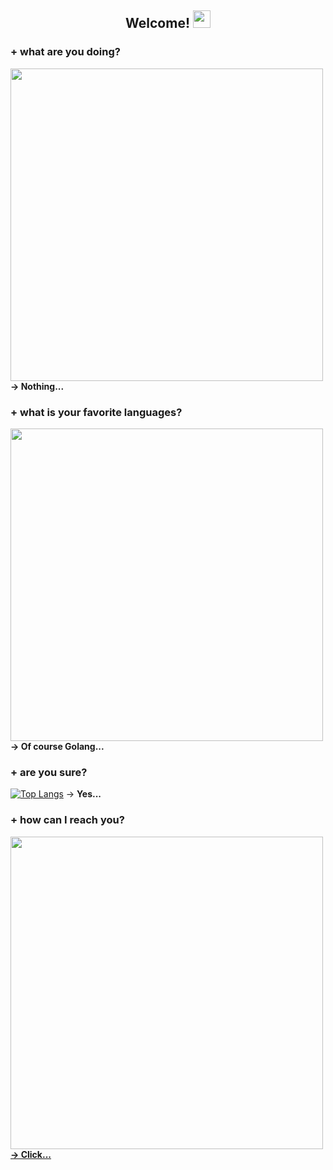 <h2 align="center">
  Welcome!
  <img src="https://media.giphy.com/media/hvRJCLFzcasrR4ia7z/giphy.gif" width="28">
</h2>

### + what are you doing?
<img src="https://media.giphy.com/media/iIqmM5tTjmpOB9mpbn/giphy.gif" width="500"/> <b>-> Nothing...</b>

### + what is your favorite languages? 
<img src="https://media.giphy.com/media/jp7jSyjNNz2ansuOS8/giphy.gif" width="500"/> <b>-> Of course Golang...</b>

### + are you sure? 

[![Top Langs](https://github-readme-stats.vercel.app/api/top-langs/?username=yefhem&layout=compact&bg_color=000000&text_color=fff&card_width=450)](https://github.com/anuraghazra/github-readme-stats) -> <b>Yes...</b>

### + how can I reach you?

<img src="https://media.giphy.com/media/l0MYt5jPR6QX5pnqM/giphy.gif" width="500"/> <a href="https://personal-website-samet.herokuapp.com/index"><b>-> Click...</b></a>
